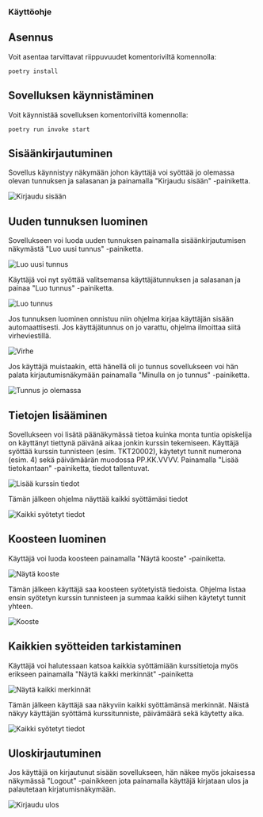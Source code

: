 ### Käyttöohje

## Asennus
Voit asentaa tarvittavat riippuvuudet komentoriviltä komennolla:
```
poetry install
```

## Sovelluksen käynnistäminen

Voit käynnistää sovelluksen komentoriviltä komennolla:
```
poetry run invoke start
```

## Sisäänkirjautuminen

Sovellus käynnistyy näkymään johon käyttäjä voi syöttää jo olemassa olevan tunnuksen ja salasanan ja painamalla "Kirjaudu sisään" -painiketta.

![Kirjaudu sisään](https://github.com/hhuuskon/ohte-harjoitustyo/blob/master/SeuraaOpintojasi/dokumentaatio/kuvat/kirjaudusisaan.png)

## Uuden tunnuksen luominen

Sovellukseen voi luoda uuden tunnuksen painamalla sisäänkirjautumisen näkymästä "Luo uusi tunnus" -painiketta.

![Luo uusi tunnus](https://github.com/hhuuskon/ohte-harjoitustyo/blob/master/SeuraaOpintojasi/dokumentaatio/kuvat/luotunnus.png)

Käyttäjä voi nyt syöttää valitsemansa käyttäjätunnuksen ja salasanan ja painaa "Luo tunnus" -painiketta.

![Luo tunnus](https://github.com/hhuuskon/ohte-harjoitustyo/blob/master/SeuraaOpintojasi/dokumentaatio/kuvat/luouusitunnus.png)

Jos tunnuksen luominen onnistuu niin ohjelma kirjaa käyttäjän sisään automaattisesti.
Jos käyttäjätunnus on jo varattu, ohjelma ilmoittaa siitä virheviestillä.

![Virhe](https://github.com/hhuuskon/ohte-harjoitustyo/blob/master/SeuraaOpintojasi/dokumentaatio/kuvat/tunnusonjoolemassa.png)

Jos käyttäjä muistaakin, että hänellä oli jo tunnus sovellukseen voi hän palata kirjautumisnäkymään painamalla "Minulla on jo tunnus" -painiketta.

![Tunnus jo olemassa](https://github.com/hhuuskon/ohte-harjoitustyo/blob/master/SeuraaOpintojasi/dokumentaatio/kuvat/minullaonjotunnus.png)

## Tietojen lisääminen

Sovellukseen voi lisätä päänäkymässä tietoa kuinka monta tuntia opiskelija on käyttänyt tiettynä päivänä aikaa jonkin kurssin tekemiseen.
Käyttäjä syöttää kurssin tunnisteen (esim. TKT20002), käytetyt tunnit numerona (esim. 4) sekä päivämäärän muodossa PP.KK.VVVV.
Painamalla "Lisää tietokantaan" -painiketta, tiedot tallentuvat.

![Lisää kurssin tiedot](https://github.com/hhuuskon/ohte-harjoitustyo/blob/master/SeuraaOpintojasi/dokumentaatio/kuvat/lisaa_tietokantaan.png)

Tämän jälkeen ohjelma näyttää kaikki syöttämäsi tiedot

![Kaikki syötetyt tiedot](https://github.com/hhuuskon/ohte-harjoitustyo/blob/master/SeuraaOpintojasi/dokumentaatio/kuvat/kaikki_merkinnat.png)

## Koosteen luominen

Käyttäjä voi luoda koosteen painamalla "Näytä kooste" -painiketta.

![Näytä kooste](https://github.com/hhuuskon/ohte-harjoitustyo/blob/master/SeuraaOpintojasi/dokumentaatio/kuvat/nayta_kooste.png)

Tämän jälkeen käyttäjä saa koosteen syötetyistä tiedoista. Ohjelma listaa ensin syötetyn kurssin tunnisteen ja summaa kaikki siihen käytetyt tunnit yhteen.

![Kooste](https://github.com/hhuuskon/ohte-harjoitustyo/blob/master/SeuraaOpintojasi/dokumentaatio/kuvat/kooste.png)

## Kaikkien syötteiden tarkistaminen

Käyttäjä voi halutessaan katsoa kaikkia syöttämiään kurssitietoja myös erikseen painamalla "Näytä kaikki merkinnät" -painiketta

![Näytä kaikki merkinnät](https://github.com/hhuuskon/ohte-harjoitustyo/blob/master/SeuraaOpintojasi/dokumentaatio/kuvat/nayta_kaikki_merkinnat.png)

Tämän jälkeen käyttäjä saa näkyviin kaikki syöttämänsä merkinnät. Näistä näkyy käyttäjän syöttämä kurssitunniste, päivämäärä sekä käytetty aika.

![Kaikki syötetyt tiedot](https://github.com/hhuuskon/ohte-harjoitustyo/blob/master/SeuraaOpintojasi/dokumentaatio/kuvat/kaikki_merkinnat.png)

## Uloskirjautuminen

Jos käyttäjä on kirjautunut sisään sovellukseen, hän näkee myös jokaisessa näkymässä "Logout" -painikkeen jota painamalla käyttäjä kirjataan ulos ja palautetaan kirjatumisnäkymään.

![Kirjaudu ulos](https://github.com/hhuuskon/ohte-harjoitustyo/blob/master/SeuraaOpintojasi/dokumentaatio/kuvat/logout.png)







